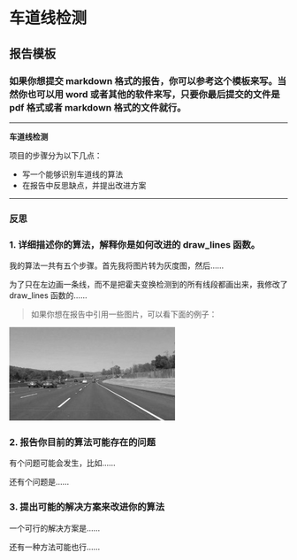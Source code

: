 # **车道线检测** 

## 报告模板

### 如果你想提交 markdown 格式的报告，你可以参考这个模板来写。当然你也可以用 word 或者其他的软件来写，只要你最后提交的文件是 pdf 格式或者 markdown 格式的文件就行。
---

**车道线检测**

项目的步骤分为以下几点：

* 写一个能够识别车道线的算法
* 在报告中反思缺点，并提出改进方案

---

### 反思

### 1. 详细描述你的算法，解释你是如何改进的 draw_lines 函数。

我的算法一共有五个步骤。首先我将图片转为灰度图，然后……

为了只在左边画一条线，而不是把霍夫变换检测到的所有线段都画出来，我修改了 draw_lines 函数的……

> 如果你想在报告中引用一些图片，可以看下面的例子：

![image1](./examples/grayscale.jpg)

### 2. 报告你目前的算法可能存在的问题

有个问题可能会发生，比如……

还有个问题是……

### 3. 提出可能的解决方案来改进你的算法

一个可行的解决方案是……

还有一种方法可能也行……